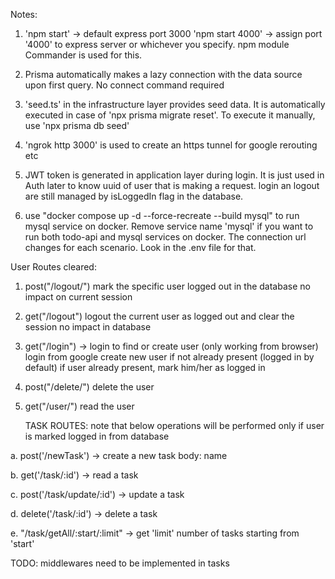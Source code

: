 Notes:

1. 'npm start' -> default express port 3000
   'npm start 4000' -> assign port '4000' to express server or whichever you specify.
   npm module Commander is used for this.

2. Prisma automatically makes a lazy connection with the data source upon first query.
   No connect command required

3. 'seed.ts' in the infrastructure layer provides seed data. It is automatically executed in case of 'npx prisma migrate reset'.
   To execute it manually, use 'npx prisma db seed'

4. 'ngrok http 3000' is used to create an https tunnel for google rerouting etc

5. JWT token is generated in application layer during login. It is just used in Auth later to know uuid of user that is making a request. login an logout are still managed by isLoggedIn flag in the database.

6. use "docker compose up -d --force-recreate --build mysql" to run mysql service on docker. Remove service name 'mysql' if you want to run both todo-api and mysql services on docker. The connection url changes for each scenario. Look in the .env file for that.

User Routes cleared:

1. post("/logout/")
   mark the specific user logged out in the database
   no impact on current session

2. get("/logout")
   logout the current user as logged out and clear the session
   no impact in database

3. get("/login") -> login to find or create user (only working from browser)
   login from google
   create new user if not already present (logged in by default)
   if user already present, mark him/her as logged in

4. post("/delete/")
   delete the user

5. get("/user/")
   read the user

   TASK ROUTES: note that below operations will be performed only if user is marked logged in from database

a. post('/newTask') -> create a new task
body: name

b. get('/task/:id') -> read a task

c. post('/task/update/:id') -> update a task

d. delete('/task/:id') -> delete a task

e. "/task/getAll/:start/:limit" -> get 'limit' number of tasks starting from 'start'

TODO: middlewares need to be implemented in tasks
